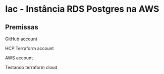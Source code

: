 # Iac - Instância RDS Postgres na AWS

## Premissas

GitHub account

HCP Terraform account

AWS account

Testando terraform cloud
